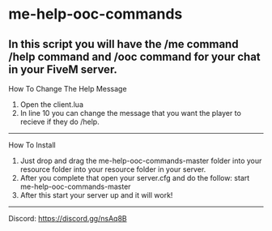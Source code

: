 # me-help-ooc-commands
In this script you will have the /me command /help command and /ooc command for your chat in your FiveM server.
---------------------------------------------------------------------------------------------------------------

How To Change The Help Message

1. Open the client.lua
2. In line 10 you can change the message that you want the player to recieve if they do /help. 
---------------------------------------------------------------------------------------------------------------

How To Install 

1. Just drop and drag the me-help-ooc-commands-master folder into your resource folder into your resource folder in your server. 
2. After you complete that open your server.cfg and do the follow: start me-help-ooc-commands-master
3. After this start your server up and it will work!
----------------------------------------------------------------------------------------------------------------

Discord:  https://discord.gg/nsAq8B 

